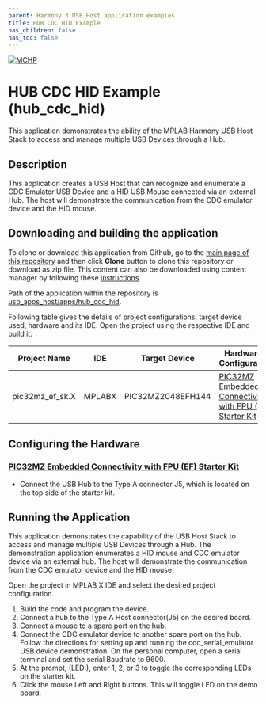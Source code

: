```yaml
---
parent: Harmony 3 USB Host application examples
title: HUB CDC HID Example 
has_children: false
has_toc: false
---
```


[![MCHP](https://www.microchip.com/ResourcePackages/Microchip/assets/dist/images/logo.png)](https://www.microchip.com)

# HUB CDC HID Example (hub_cdc_hid)

This application demonstrates the ability of the MPLAB Harmony USB Host Stack to access and manage multiple USB Devices through a Hub.

## Description

This application creates a USB Host that can recognize and enumerate a CDC Emulator USB Device and a HID USB Mouse connected via an external Hub. The host will demonstrate the communication from the CDC emulator device and the HID mouse.

## Downloading and building the application

To clone or download this application from Github, go to the [main page of this repository](https://github.com/Microchip-MPLAB-Harmony/usb_apps_host) and then click **Clone** button to clone this repository or download as zip file.
This content can also be downloaded using content manager by following these [instructions](https://github.com/Microchip-MPLAB-Harmony/contentmanager/wiki).

Path of the application within the repository is [usb_apps_host/apps/hub_cdc_hid](https://github.com/Microchip-MPLAB-Harmony/usb_apps_host/apps/hub_cdc_hid).

Following table gives the details of project configurations, target device used, hardware and its IDE. Open the project using the respective IDE and build it. 

| Project Name                    | IDE    | Target Device       | Hardware / Configuration                                                   |
| ------------------------------- | ------ | ------------------- | -------------------------------------------------------------------------- |
| pic32mz_ef_sk.X                 | MPLABX | PIC32MZ2048EFH144   | [PIC32MZ Embedded Connectivity with FPU (EF) Starter Kit](#config_16)      |

## <a name="config_title"></a> Configuring the Hardware

### <a name="config_16"></a> [PIC32MZ Embedded Connectivity with FPU (EF) Starter Kit](https://www.microchip.com/Developmenttools/ProductDetails/DM320007)

- Connect the USB Hub to the Type A connector J5, which is located on the top side of the starter kit. 

## Running the Application

This application demonstrates the capability of the USB Host Stack to access and manage multiple USB Devices through a Hub. The demonstration application enumerates a HID mouse and CDC emulator device via an external hub. The host will demonstrate the communication from the CDC emulator device and the HID mouse. 

Open the project in MPLAB X IDE and select the desired project configuration. 

1. Build the code and program the device. 
2. Connect a hub to the Type A Host connector(J5) on the desired board. 
3. Connect a mouse to a spare port on the hub. 
4. Connect the CDC emulator device to another spare port on the hub. Follow the directions for setting up and running the cdc_serial_emulator USB device demonstration. On the personal computer, open a serial terminal and set the serial Baudrate to 9600. 
5. At the prompt, (LED:), enter 1, 2, or 3 to toggle the corresponding LEDs on the starter kit. 
6. Click the mouse Left and Right buttons. This will toggle LED on the demo board.


